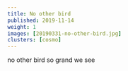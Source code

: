 ```yaml
---
title: No other bird
published: 2019-11-14
weight: 1
images: [20190331-no-other-bird.jpg]
clusters: [cosmo]
---
```


no other bird so grand we see
